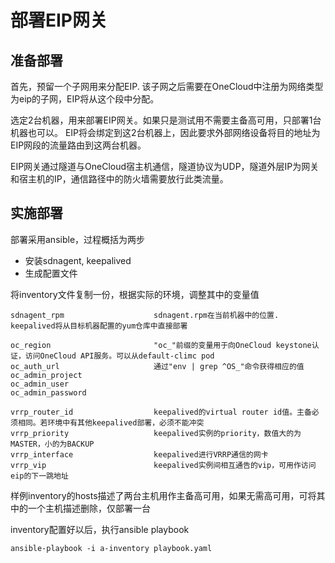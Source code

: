 # 部署EIP网关

## 准备部署

首先，预留一个子网用来分配EIP.  该子网之后需要在OneCloud中注册为网络类型为eip的子网，EIP将从这个段中分配。

选定2台机器，用来部署EIP网关。如果只是测试用不需要主备高可用，只部署1台机器也可以。
EIP将会绑定到这2台机器上，因此要求外部网络设备将目的地址为EIP网段的流量路由到这两台机器。

EIP网关通过隧道与OneCloud宿主机通信，隧道协议为UDP，隧道外层IP为网关和宿主机的IP，通信路径中的防火墙需要放行此类流量。

## 实施部署

部署采用ansible，过程概括为两步

 - 安装sdnagent, keepalived
 - 生成配置文件

将inventory文件复制一份，根据实际的环境，调整其中的变量值

	sdnagent_rpm					sdnagent.rpm在当前机器中的位置.  keepalived将从目标机器配置的yum仓库中直接部署

	oc_region						"oc_"前缀的变量用于向OneCloud keystone认证，访问OneCloud API服务。可以从default-climc pod
	oc_auth_url						通过"env | grep ^OS_"命令获得相应的值
	oc_admin_project
	oc_admin_user
	oc_admin_password

	vrrp_router_id					keepalived的virtual router id值。主备必须相同。若环境中有其他keepalived部署，必须不能冲突
	vrrp_priority					keepalived实例的priority，数值大的为MASTER，小的为BACKUP
	vrrp_interface					keepalived进行VRRP通信的网卡
	vrrp_vip						keepalived实例间相互通告的vip，可用作访问eip的下一跳地址

样例inventory的hosts描述了两台主机用作主备高可用，如果无需高可用，可将其中的一个主机描述删除，仅部署一台

inventory配置好以后，执行ansible playbook

	ansible-playbook -i a-inventory playbook.yaml
